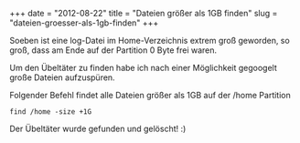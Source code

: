 +++
date = "2012-08-22"
title = "Dateien größer als 1GB finden"
slug = "dateien-groesser-als-1gb-finden"
+++

Soeben ist eine log-Datei im Home-Verzeichnis extrem groß geworden, so groß, dass am Ende auf der Partition 0 Byte frei waren.

Um den Übeltäter zu finden habe ich nach einer Möglichkeit gegoogelt große Dateien aufzuspüren.

Folgender Befehl findet alle Dateien größer als 1GB auf der /home Partition

`find /home -size +1G`

Der Übeltäter wurde gefunden und gelöscht! :)
